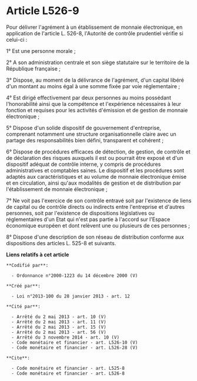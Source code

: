 # Article L526-9

Pour délivrer l'agrément à un établissement de monnaie électronique, en application de l'article L. 526-8, l'Autorité de
contrôle prudentiel vérifie si celui-ci : 

1° Est une personne morale ; 

2° A son administration centrale et son siège statutaire sur le territoire de la République française ; 

3° Dispose, au moment de la délivrance de l'agrément, d'un capital libéré d'un montant au moins égal à une somme fixée par
voie réglementaire ; 

4° Est dirigé effectivement par deux personnes au moins possédant l'honorabilité ainsi que la compétence et l'expérience
nécessaires à leur fonction et requises pour les activités d'émission et de gestion de monnaie électronique ; 

5° Dispose d'un solide dispositif de gouvernement d'entreprise, comprenant notamment une structure organisationnelle claire
avec un partage des responsabilités bien défini, transparent et cohérent ; 

6° Dispose de procédures efficaces de détection, de gestion, de contrôle et de déclaration des risques auxquels il est ou
pourrait être exposé et d'un dispositif adéquat de contrôle interne, y compris de procédures administratives et comptables
saines. Le dispositif et les procédures sont adaptés aux caractéristiques et au volume de monnaie électronique émise et en
circulation, ainsi qu'aux modalités de gestion et de distribution par l'établissement de monnaie électronique ; 

7° Ne voit pas l'exercice de son contrôle entravé soit par l'existence de liens de capital ou de contrôle directs ou
indirects entre l'entreprise et d'autres personnes, soit par l'existence de dispositions législatives ou réglementaires d'un
Etat qui n'est pas partie à l'accord sur l'Espace économique européen et dont relèvent une ou plusieurs de ces personnes ; 

8° Dispose d'une description de son réseau de distribution conforme aux dispositions des articles L. 525-8 et suivants.

**Liens relatifs à cet article**

	**Codifié par**:

	  - Ordonnance n°2000-1223 du 14 décembre 2000 (V)

	**Créé par**:

	  - Loi n°2013-100 du 28 janvier 2013 - art. 12

	**Cité par**:

	  - Arrêté du 2 mai 2013 - art. 10 (V)
	  - Arrêté du 2 mai 2013 - art. 11 (V)
	  - Arrêté du 2 mai 2013 - art. 15 (V)
	  - Arrêté du 2 mai 2013 - art. 56 (V)
	  - Arrêté du 3 novembre 2014 - art. 10 (V)
	  - Code monétaire et financier - art. L526-10 (V)
	  - Code monétaire et financier - art. L526-28 (V)

	**Cite**:

	  - Code monétaire et financier - art. L525-8
	  - Code monétaire et financier - art. L526-8
